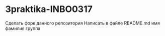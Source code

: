 # 3praktika-INBO0317
Сделать форк данного репозитория
Написать в файле README.md имя фамилия группа
